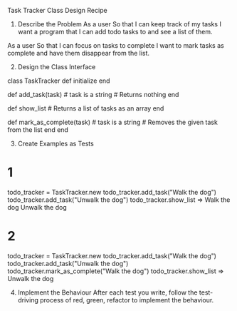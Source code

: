 Task Tracker Class Design Recipe
1. Describe the Problem
As a user
So that I can keep track of my tasks
I want a program that I can add todo tasks to and see a list of them.

As a user
So that I can focus on tasks to complete
I want to mark tasks as complete and have them disappear from the list.

2. Design the Class Interface

class TaskTracker
  def initialize
  end

  def add_task(task) # task is a string
    # Returns nothing
  end

  def show_list
    # Returns a list of tasks as an array
  end

  def mark_as_complete(task) # task is a string
    # Removes the given task from the list
  end
end

3. Create Examples as Tests

# 1
todo_tracker = TaskTracker.new
todo_tracker.add_task("Walk the dog")
todo_tracker.add_task("Unwalk the dog")
todo_tracker.show_list 
=> Walk the dog
Unwalk the dog

# 2
todo_tracker = TaskTracker.new
todo_tracker.add_task("Walk the dog")
todo_tracker.add_task("Unwalk the dog")
todo_tracker.mark_as_complete("Walk the dog")
todo_tracker.show_list
=> Unwalk the dog

4. Implement the Behaviour
After each test you write, follow the test-driving process of red, green, refactor to implement the behaviour.